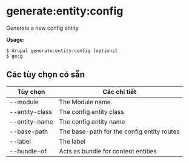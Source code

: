 # generate:entity:config
Generate a new config entity

**Usage:**
```
$ drupal generate:entity:config [options]
$ gecg  
```

## Các tùy chọn có sẵn
Tùy chọn | Các chi tiết
-------|-------------
--module | The Module name.
--entity-class | The config entity class
--entity-name | The config entity name
--base-path | The base-path for the config entity routes
--label | The label
--bundle-of | Acts as bundle for content entities
